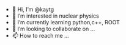 - 👋 Hi, I’m @kaytg
- 👀 I’m interested in nuclear physics
- 🌱 I’m currently learning python,c++, ROOT
- 💞️ I’m looking to collaborate on ...
- 📫 How to reach me ...


